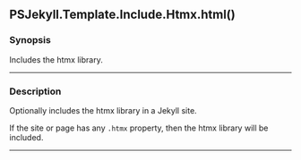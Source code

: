 PSJekyll.Template.Include.Htmx.html()
-------------------------------------

### Synopsis
Includes the htmx library.

---

### Description

Optionally includes the htmx library in a Jekyll site.

If the site or page has any `.htmx` property, then the htmx library will be included.

---
